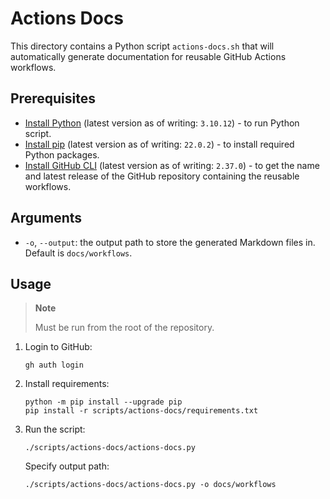 # Actions Docs

This directory contains a Python script `actions-docs.sh` that will automatically generate documentation for reusable GitHub Actions workflows.

## Prerequisites

- [Install Python](https://www.python.org/downloads/) (latest version as of writing: `3.10.12`) - to run Python script.
- [Install pip](https://pip.pypa.io/en/stable/installation/) (latest version as of writing: `22.0.2`) - to install required Python packages.
- [Install GitHub CLI](https://cli.github.com) (latest version as of writing: `2.37.0`) - to get the name and latest release of the GitHub repository containing the reusable workflows.

## Arguments

- `-o`, `--output`: the output path to store the generated Markdown files in. Default is `docs/workflows`.

## Usage

> **Note**
>
> Must be run from the root of the repository.

1. Login to GitHub:

    ```console
    gh auth login
    ```

1. Install requirements:

    ```console
    python -m pip install --upgrade pip
    pip install -r scripts/actions-docs/requirements.txt
    ```

1. Run the script:

    ```console
    ./scripts/actions-docs/actions-docs.py
    ```

    Specify output path:

    ```console
    ./scripts/actions-docs/actions-docs.py -o docs/workflows
    ```
